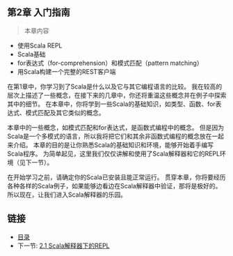 ## 第2章 入门指南

>本章内容
- 使用Scala REPL
- Scala基础
- for表达式（for-comprehension）和模式匹配（pattern matching）
- 用Scala构建一个完整的REST客户端

在第1章中，你学习到了Scala是什么以及它与其它编程语言的比较。
我在较高的层次上描述了一些概念，在接下来的几章中，你还将重温这些概念并在例子中探索其中的细节。
在本章中，你将学到一些Scala的基础知识，如类型、函数、for表达式、模式匹配及其它类似的概念。

本章中的一些概念，如模式匹配和for表达式，是函数式编程中的概念。
但是因为Scala是一个多模式的语言，所以我将把它们和其余非函数式编程的概念放在一起来介绍。
本章的目的是让你熟悉Scala的基础知识和环境，能够开始着手编写Scala程序。
为简单起见，这里我们仅仅讲解和使用了Scala解释器和它的REPL环境（见下一节）。

在开始学习之前，请确定你的Scala已安装且能正常运行。
贯穿本章，你将要经历各种各样的Scala例子，如果能够边看边在Scala解释器中验证，那将是极好的。
所以现在，让我们进入Scala解释器的乐园。


## 链接
- [目录](../README.md)
- 下一节: [2.1 Scala解释器下的REPL](1.2.1.md)
